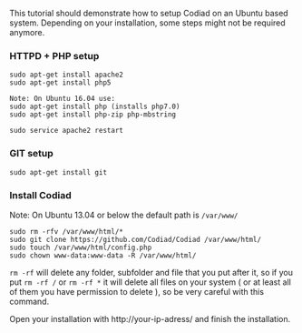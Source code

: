 This tutorial should demonstrate how to setup Codiad on an Ubuntu based system. Depending on your installation, some steps might not be required anymore. 

### HTTPD + PHP setup

    sudo apt-get install apache2
    sudo apt-get install php5
    
    Note: On Ubuntu 16.04 use:
    sudo apt-get install php (installs php7.0)
    sudo apt-get install php-zip php-mbstring

    sudo service apache2 restart
    
### GIT setup

    sudo apt-get install git

### Install Codiad

Note: On Ubuntu 13.04 or below the default path is ```/var/www/```

    sudo rm -rfv /var/www/html/*
    sudo git clone https://github.com/Codiad/Codiad /var/www/html/
    sudo touch /var/www/html/config.php
    sudo chown www-data:www-data -R /var/www/html/

```rm -rf``` will delete any folder, subfolder and file that you put after it, so if you put ```rm -rf /``` or ```rm -rf *``` it will delete all files on your system ( or at least all of them you have permission to delete ), so be very careful with this command.

Open your installation with http://your-ip-adress/ and finish the installation. 